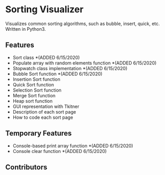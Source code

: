 # Sorting Visualizer

Visualizes common sorting algorithms, such as bubble, insert, quick, etc. Written in Python3.

## Features
  - Sort class *(ADDED 6/15/2020)
  - Populate array with random elements function *(ADDED 6/15/2020)
  - Stopwatch class implementation  *(ADDED 6/15/2020)
  - Bubble Sort function *(ADDED 6/15/2020)
  - Insertion Sort function
  - Quick Sort function
  - Selection Sort function
  - Merge Sort function
  - Heap sort function
  - GUI representation with Tkitner
  - Description of each sort page
  - How to code each sort page
  
## Temporary Features
  - Console-based print array function *(ADDED 6/15/2020)
  - Console clear function *(ADDED 6/15/2020)

## Contributors

